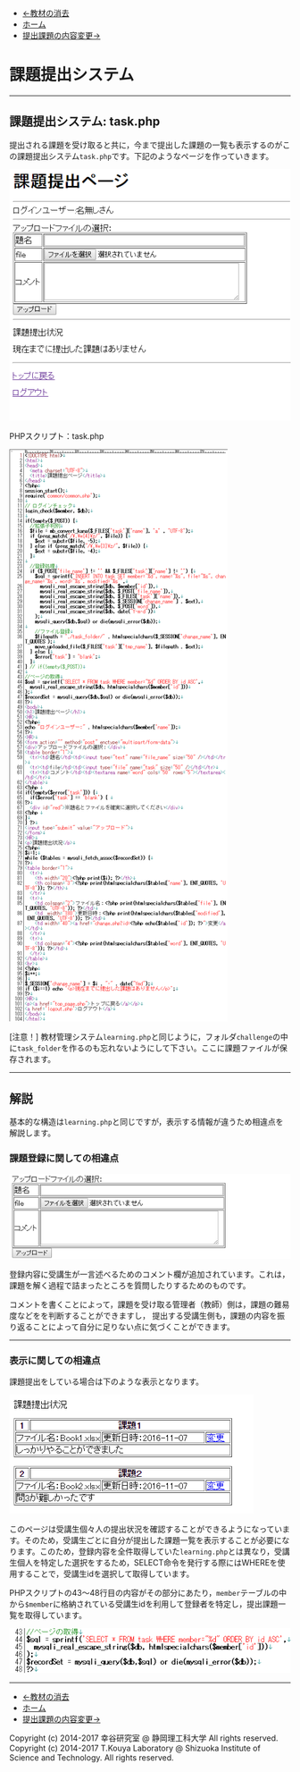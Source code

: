 * [←教材の消去](http://cs-tklab.na-inet.jp/phpdb/Chapter5/system9.html)
* [ホーム](http://cs-tklab.na-inet.jp/phpdb/index.html)
* [提出課題の内容変更→](http://cs-tklab.na-inet.jp/phpdb/Chapter5/system11.html)

# 課題提出システム

------

## 課題提出システム: task.php

提出される課題を受け取ると共に，今まで提出した課題の一覧も表示するのがこの課題提出システム`task.php`です。下記のようなページを作っていきます。

[![img](11_description_submission_system.assets/system10-1.PNG)](http://cs-tklab.na-inet.jp/phpdb/Chapter5/fig/system10-1.PNG)

PHPスクリプト：task.php

[![img](11_description_submission_system.assets/task_php_common.png)](http://cs-tklab.na-inet.jp/phpdb/Chapter5/fig/task_php_common.png)



[注意！] 教材管理システム`learning.php`と同じように，フォルダ`challenge`の中に`task_folder`を作るのも忘れないようにして下さい。ここに課題ファイルが保存されます。

------

## 解説

基本的な構造は`learning.php`と同じですが，表示する情報が違うため相違点を解説します。

### 課題登録に関しての相違点

[![img](11_description_submission_system.assets/system10-3.PNG)](http://cs-tklab.na-inet.jp/phpdb/Chapter5/fig/system10-3.PNG)

登録内容に受講生が一言述べるためのコメント欄が追加されています。これは，課題を解く過程で詰まったところを質問したりするためのものです。

コメントを書くことによって，課題を受け取る管理者（教師）側は，課題の難易度などをを判断することができますし， 提出する受講生側も，課題の内容を振り返ることによって自分に足りない点に気づくことができます。

------

### 表示に関しての相違点

課題提出をしている場合は下のような表示となります。

[![img](11_description_submission_system.assets/system10-4.PNG)](http://cs-tklab.na-inet.jp/phpdb/Chapter5/fig/system10-4.PNG)

このページは受講生個々人の提出状況を確認することができるようになっています。そのため，受講生ごとに自分が提出した課題一覧を表示することが必要になります。このため，登録内容を全件取得していた`learning.php`とは異なり，受講生個人を特定した選択をするため，SELECT命令を発行する際にはWHEREを使用することで，受講生idを選択して取得しています。

PHPスクリプトの43～48行目の内容がその部分にあたり，`member`テーブルの中から`$member`に格納されている受講生idを利用して登録者を特定し，提出課題一覧を取得しています。



[![img](11_description_submission_system.assets/task_php_common_l43-l48.png)](http://cs-tklab.na-inet.jp/phpdb/Chapter5/fig/task_php_common_l43-l48.png)



------

* [←教材の消去](http://cs-tklab.na-inet.jp/phpdb/Chapter5/system9.html)
* [ホーム](http://cs-tklab.na-inet.jp/phpdb/index.html)
* [提出課題の内容変更→](http://cs-tklab.na-inet.jp/phpdb/Chapter5/system11.html)

Copyright (c) 2014-2017 幸谷研究室 @ 静岡理工科大学 All rights reserved.
Copyright (c) 2014-2017 T.Kouya Laboratory @ Shizuoka Institute of Science and Technology. All rights reserved.